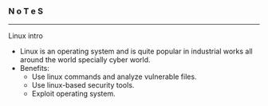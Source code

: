 ### N o T e S

---

Linux intro

* Linux is an operating system and is quite popular in industrial works all around the world specially cyber world.
* Benefits:
  * Use linux commands and analyze vulnerable files.
  * Use linux-based security tools.
  * Exploit operating system.

